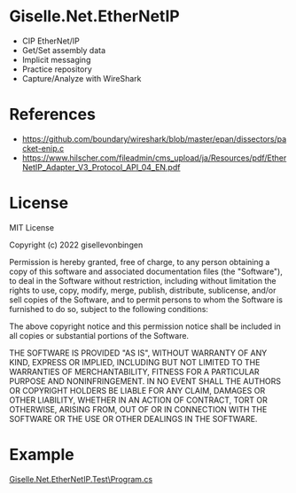 # Giselle.Net.EtherNetIP

- CIP EtherNet/IP
- Get/Set assembly data
- Implicit messaging
- Practice repository
- Capture/Analyze with WireShark

# References
- https://github.com/boundary/wireshark/blob/master/epan/dissectors/packet-enip.c
- https://www.hilscher.com/fileadmin/cms_upload/ja/Resources/pdf/EtherNetIP_Adapter_V3_Protocol_API_04_EN.pdf

# License
MIT License

Copyright (c) 2022 gisellevonbingen

Permission is hereby granted, free of charge, to any person obtaining a copy
of this software and associated documentation files (the "Software"), to deal
in the Software without restriction, including without limitation the rights
to use, copy, modify, merge, publish, distribute, sublicense, and/or sell
copies of the Software, and to permit persons to whom the Software is
furnished to do so, subject to the following conditions:

The above copyright notice and this permission notice shall be included in all
copies or substantial portions of the Software.

THE SOFTWARE IS PROVIDED "AS IS", WITHOUT WARRANTY OF ANY KIND, EXPRESS OR
IMPLIED, INCLUDING BUT NOT LIMITED TO THE WARRANTIES OF MERCHANTABILITY,
FITNESS FOR A PARTICULAR PURPOSE AND NONINFRINGEMENT. IN NO EVENT SHALL THE
AUTHORS OR COPYRIGHT HOLDERS BE LIABLE FOR ANY CLAIM, DAMAGES OR OTHER
LIABILITY, WHETHER IN AN ACTION OF CONTRACT, TORT OR OTHERWISE, ARISING FROM,
OUT OF OR IN CONNECTION WITH THE SOFTWARE OR THE USE OR OTHER DEALINGS IN THE
SOFTWARE.

# Example

[Giselle.Net.EtherNetIP.Test\Program.cs](https://github.com/gisellevonbingen/Giselle.Net.EtherNetIP/blob/main/Giselle.Net.EtherNetIP.Test/Program.cs)
